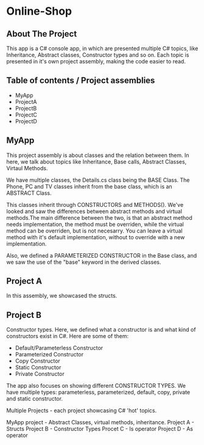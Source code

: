 # Online-Shop

## About The Project

This app is a C# console app, in which are presented multiple C# topics, like Inheritance, Abstract classes, Constructor types and so on.
Each topic is presented in it's own project assembly, making the code easier to read.


<!-- TABLE OF CONTENTS -->
## Table of contents / Project assemblies
<ul>
  <li>MyApp</li>
  <li>ProjectA</li>
  <li>ProjectB</li>
  <li>ProjectC</li>
  <li>ProjectD</li>
</ul>  

## MyApp

This project assembly is about classes and the relation between them. In here, we talk about topics like Inheritance, Base calls, Abstract Classes, Virtaul Methods.

We have multiple classes, the Details.cs class being the BASE Class.
The Phone, PC and TV classes inherit from the base class, which is an ABSTRACT Class.

This classes inherit through CONSTRUCTORS and METHODS(). We've looked and saw the differences
between abstract methods and virtual methods.The main difference between the two, is that an abstract method needs implementation, the method must be overriden, while the virtual method can be overriden, but is not necesarry. You can leave a virtual method with it's default implementation, without to override with a new implementation.

Also, we defined a PARAMETERIZED CONSTRUCTOR in the Base class, and we saw the use of the "base" keyword in the derived classes.

## Project A

In this assembly, we showcased the structs.

## Project B

Constructor types. Here, we defined what a constructor is and what kind of constructors exist in C#.
Here are some of them: 

<ul>
  <li>Default/Parameterless Constructor</li>
  <li>Parameterized Constructor</li>
  <li>Copy Constructor</li>
  <li>Static Constructor</li>
  <li>Private Constructor</li>
</ul>

The app also focuses on showing different CONSTRUCTOR TYPES. We have multiple types: parameterless, parameterized, default, copy, private and static constructor.

Multiple Projects - each project showcasing C# 'hot' topics.

MyApp project - Abstract Classes, virtual methods, inheritance.
Project A - Structs 
Project B - Constructor Types
Procet C - Is operator
Project D - As operator

